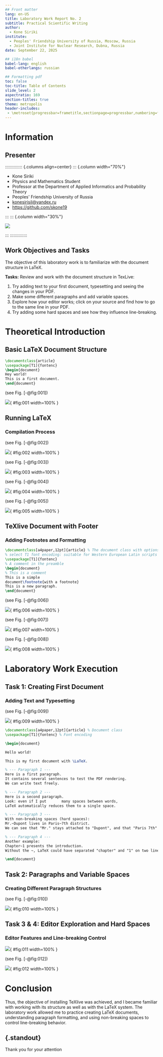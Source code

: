 ```yaml
---
## Front matter
lang: en-US
title: Laboratory Work Report No. 2
subtitle: Practical Scientific Writing
author:
  - Kone Siriki
institute:
  - Peoples' Friendship University of Russia, Moscow, Russia
  - Joint Institute for Nuclear Research, Dubna, Russia
date: September 22, 2025

## i18n babel
babel-lang: english
babel-otherlangs: russian

## Formatting pdf
toc: false
toc-title: Table of Contents
slide_level: 2
aspectratio: 169
section-titles: true
theme: metropolis
header-includes:
 - \metroset{progressbar=frametitle,sectionpage=progressbar,numbering=fraction}
---
```


# Information

## Presenter

:::::::::::::: {.columns align=center}
::: {.column width="70%"}

  * Kone Siriki
  * Physics and Mathematics Student
  * Professor at the Department of Applied Informatics and Probability Theory
  * Peoples' Friendship University of Russia
  * [konesirisil@yandex.ru](mailto:sirikisil@yandex.ru)
  * <https://github.com/skone19>

:::
::: {.column width="30%"}

![](./image/siriki.jpeg)

:::
::::::::::::::

## Work Objectives and Tasks

The objective of this laboratory work is to familiarize with the document structure in LaTeX.

**Tasks:** Review and work with the document structure in TexLive:

1. Try adding text to your first document, typesetting and seeing the changes in your PDF.
2. Make some different paragraphs and add variable spaces.
3. Explore how your editor works; click on your source and find how to go to the same line in your PDF.
4. Try adding some hard spaces and see how they influence line-breaking.

# Theoretical Introduction

## Basic LaTeX Document Structure

```latex
\documentclass{article}
\usepackage[T1]{fontenc}
\begin{document}
Hey world!
This is a first document.
\end{document}
```

(see Fig. [-@fig:001])

![](image/img1.jpg){ #fig:001 width=100% }

## Running LaTeX

### Compilation Process

(see Fig. [-@fig:002])

![](image/img2.jpg){ #fig:002 width=100% }

(see Fig. [-@fig:003])

![](image/img3.jpg){ #fig:003 width=100% }

(see Fig. [-@fig:004])

![](image/img4.jpg){ #fig:004 width=100% }

(see Fig. [-@fig:005])

![](image/img04.jpg){ #fig:005 width=100% }

## TeXlive Document with Footer

### Adding Footnotes and Formatting

```latex
\documentclass[a4paper,12pt]{article} % The document class with options
% select T1 font encoding: suitable for Western European Latin scripts
\usepackage[T1]{fontenc}
% A comment in the preamble
\begin{document}
% This is a comment
This is a simple
document\footnote{with a footnote}
This is a new paragraph.
\end{document}
```

(see Fig. [-@fig:006])

![](image/img5.jpg){ #fig:006 width=100% }

(see Fig. [-@fig:007])

![](image/img6.jpg){ #fig:007 width=100% }

(see Fig. [-@fig:008])

![](image/img7.jpg){ #fig:008 width=100% }

# Laboratory Work Execution

## Task 1: Creating First Document

### Adding Text and Typesetting

(see Fig. [-@fig:009])

![](image/img8.jpg){ #fig:009 width=100% }

```latex
\documentclass[a4paper,12pt]{article} % Document class
\usepackage[T1]{fontenc} % Font encoding

\begin{document}

Hello world!

This is my first document with \LaTeX.

% --- Paragraph 1 ---
Here is a first paragraph.  
It contains several sentences to test the PDF rendering.  
We can write text freely.    

% --- Paragraph 2 ---
Here is a second paragraph.   
Look: even if I put       many spaces between words,   
LaTeX automatically reduces them to a single space.  

% --- Paragraph 3 ---
With non-breaking spaces (hard spaces):  
Mr.~Dupont lives in Paris~7th district.  
We can see that "Mr." stays attached to "Dupont", and that "Paris 7th" cannot be broken at the end of a line.

% --- Paragraph 4 ---
Another example:  
Chapter~1 presents the introduction.  
Without the ~, LaTeX could have separated "chapter" and "1" on two lines.

\end{document}
```

## Task 2: Paragraphs and Variable Spaces

### Creating Different Paragraph Structures

(see Fig. [-@fig:010])

![](image/img10.jpg){ #fig:010 width=100% }

## Task 3 & 4: Editor Exploration and Hard Spaces

### Editor Features and Line-breaking Control

![](image/4.png){ #fig:011 width=100% }

(see Fig. [-@fig:012])

![](image/5.jpg){ #fig:012 width=100% }

# Conclusion

Thus, the objective of installing TeXlive was achieved, and I became familiar with working with its structure as well as with the LaTeX system. The laboratory work allowed me to practice creating LaTeX documents, understanding paragraph formatting, and using non-breaking spaces to control line-breaking behavior.

## {.standout}

Thank you for your attention
